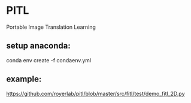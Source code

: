 # PITL
Portable Image Translation Learning


## setup anaconda:

conda env create -f condaenv.yml


## example:

https://github.com/royerlab/pitl/blob/master/src/fitl/test/demo_fitl_2D.py

